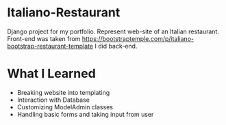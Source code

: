 # Italiano-Restaurant

Django project for my portfolio. Represent web-site of an Italian restaurant.
Front-end was taken from https://bootstraptemple.com/p/italiano-bootstrap-restaurant-template
I did back-end.

# What I Learned

* Breaking website into templating
* Interaction with Database
* Customizing ModelAdmin classes
* Handling basic forms and taking input from user

